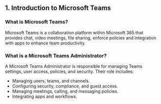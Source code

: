 ## 1. Introduction to Microsoft Teams

### What is Microsoft Teams?
Microsoft Teams is a collaboration platform within Microsoft 365 that provides chat, video meetings, file sharing, enforce policies and integration with apps to enhance team productivity.

### What is a Microsoft Teams Administrator?
A Microsoft Teams Administrator is responsible for managing Teams settings, user access, policies, and security. Their role includes:
- Managing users, teams, and channels.
- Configuring security, compliance, and guest access.
- Managing meetings, calling, and messaging policies.
- Integrating apps and workflows.
